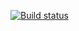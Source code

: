 [![Build status](https://ci.appveyor.com/api/projects/status/u840hdfwbwax4ouf?svg=true)](https://ci.appveyor.com/project/Oksana-Zett/carddeliveryorder)
